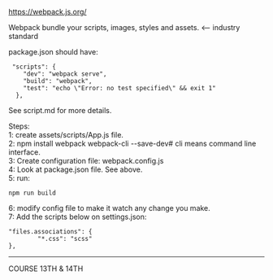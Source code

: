https://webpack.js.org/<br>

Webpack bundle your scripts, images, styles and assets. <-- industry standard<br>


package.json should have:<br>
```
 "scripts": {
    "dev": "webpack serve",
    "build": "webpack",
    "test": "echo \"Error: no test specified\" && exit 1"
  },
```


See script.md for more details.<br>

Steps:<br>
1: create assets/scripts/App.js file.<br>
2: npm install webpack webpack-cli --save-dev# cli means command line interface.<br>
3: Create configuration file: webpack.config.js<br>
4: Look at package.json file. See above.<br>
5: run:<br>

```
npm run build
```

6: modify config file to make it watch any change you make.<br>
7: Add the scripts below on settings.json:
```
"files.associations": {
        "*.css": "scss"
},
```
-----------------------------------
COURSE 13TH & 14TH
